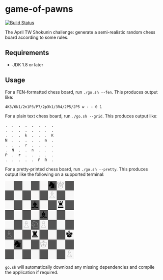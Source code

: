 # game-of-pawns

[![Build Status](https://travis-ci.com/charleskorn/game-of-pawns.svg?token=fGxKTw5HkWk6PQtSDkK5&branch=master)](https://travis-ci.com/charleskorn/game-of-pawns)

The April TW Shokunin challenge: generate a semi-realistic random chess board according to some rules.

## Requirements

* JDK 1.8 or later

## Usage

For a FEN-formatted chess board, run `./go.sh --fen`. This produces output like:

```
4K3/6N1/2n1P3/P7/2p3k1/3R4/2P5/2P5 w - - 0 1
```

For a plain text chess board, run `./go.sh --grid`. This produces output like:

```
.  .  .  .  .  .  .  .
.  .  .  .  .  .  .  .
.  .  .  k  .  .  .  K
N  .  .  .  .  .  n  .
.  .  .  r  .  .  .  .
.  N  .  .  n  .  .  .
P  .  r  .  .  .  .  .
.  .  .  .  .  P  R  .
```

For a pretty-printed chess board, run `./go.sh --pretty`. This produces output like the following on a supported terminal:

![Pretty print example](docs/pretty.png)

`go.sh` will automatically download any missing dependencies and compile the application if required.
